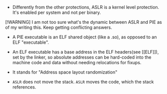 - Differently from the other protections, ASLR is a kernel level protection. It's enabled per system and not per binary.

[!WARNING] I am not too sure what's the dynamic between ASLR and PIE as of my writing this. Keep getting conflicting answers.

- A PIE executable is an ELF shared object (like a .so), as opposed to an ELF "executable".
- An ELF executable has a base address in the ELF headers(see [[ELF]]), set by the linker, so absolute addresses can be hard-coded into the machine code and data without needing relocations for fixups.

- It stands for "Address space layout randomization"
- `ASLR` does not move the stack. `ASLR` moves the code, which the stack references.
